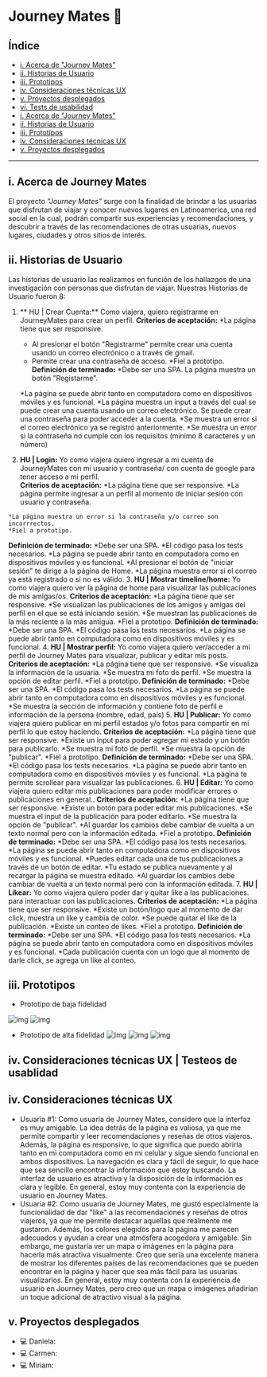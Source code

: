 # Journey Mates 🛫
## Índice

* [i. Acerca de "Journey Mates"](#1-acerca-de-Journey_Mates)
* [ii. Historias de Usuario](#2-historias-de-usuario)
* [iii. Prototipos](#3-prototipos)
* [iv. Consideraciones técnicas UX](#4-consideraciones-tecnicas-UX)
* [v. Proyectos desplegados](#4-consideraciones-generales)
* [vi. Tests de usabilidad](#v-listado-de-problemas-que-detectaste-a-través-de-tests-de-usabilidad)
* [i. Acerca de "Journey Mates"](#i-acerca-de-Journey-Mates)
* [ii. Historias de Usuario](#ii-historias-de-usuario)
* [iii. Prototipos](#iii-prototipos)
* [iv. Consideraciones técnicas UX](#iv-consideraciones-tecnicas-UX)
* [v. Proyectos desplegados](#v-proyectos-desplegados)


***

## i. Acerca de Journey Mates
El proyecto _"Journey Mates"_ surge con la finalidad de brindar a las usuarias que disfrutan de viajar y conocer nuevos lugares en Latinoamerica, una red social en la cual, podrán compartir sus experiencias y recomendaciones, y descubrir a través de las recomendaciones de otras usuarias, nuevos lugares, ciudades y otros sitios de interés. 
## ii. Historias de Usuario
Las historias de usuario las realizamos en función de los hallazgos de una investigación con personas que disfrutan de viajar.
Nuestras Historias de Usuario fueron 8:
1. ** HU | Crear Cuenta:** Como viajera, quiero registrarme en JourneyMates para crear un perfil.
**Criterios de aceptación:** 
    *La página tiene que ser responsive.
    * Al presionar el botón "Registrarme" permite crear una cuenta usando un correo electrónico o a través de gmail.
    * Permite crear una contraseña de acceso.
    *Fiel a prototipo.
**Definición de terminado:**
    *Debe ser una SPA.
    La página muestra un botón "Registarme".
    
    *La página se puede abrir tanto en computadora como en dispositivos móviles y es funcional.
    *La página muestra un input a través del cual se puede crear una cuenta usando un correo electrónico.
    Se puede crear una contraseña para poder acceder a la cuenta.
    *Se muestra un error si el correo electrónico ya se registró anteriormente.
    *Se muestra un error si la contraseña no cumple con los requisitos (mínimo 8 caracteres y un número)
  2. **HU | Login:** Yo como viajera quiero ingresar a mi cuenta de JourneyMates con mi usuario y contraseña/ con cuenta de google para tener acceso a mi perfil.  
**Criterios de aceptación:** 
    *La página tiene que ser responsive.
    *La página permite ingresar a un perfil al momento de iniciar sesión con usuario y contraseña.
    
    *La página muestra un error si la contraseña y/o correo son incorrrectos.
    *Fiel a prototipo.   
**Definición de terminado:**
    *Debe ser una SPA.
    *El código pasa los tests necesarios.
    *La página se puede abrir tanto en computadora como en dispositivos móviles y es funcional.
    *Al presionar el botón de "iniciar sesión" te dirige a la página de Home.
    *La página muestra error si el correo ya está registrado o si no es válido.
3. **HU | Mostrar timeline/home:** Yo como viajera quiero ver la página de home para visualizar las publicaciones de mis amigas/os.
**Criterios de aceptación:** 
    *La página tiene que ser responsive.
    *Se visualizan las publicaciones de los amigos y amigas del perfil en el que se está iniciando sesión.
    *Se muestran las publicaciones de la más reciente a la más antigua.
    *Fiel a prototipo.
**Definición de terminado:**
    *Debe ser una SPA.
    *El código pasa los tests necesarios.
    *La página se puede abrir tanto en computadora como en dispositivos móviles y es funcional.
4. **HU | Mostrar perfil:** Yo como viajera quiero ver/acceder a mi perfil de Journey Mates para visualizar, publicar y editar mis posts.
**Criterios de aceptación:** 
    *La página tiene que ser responsive.
    *Se visualiza la información de la usuaria.
    *Se muestra mi foto de perfil.
    *Se muestra la opción de editar perfil.
    *Fiel a prototipo.
**Definición de terminado:**
    *Debe ser una SPA.
    *El código pasa los tests necesarios.
    *La página se puede abrir tanto en computadora como en dispositivos móviles y es funcional.
    *Se muestra la sección de información y contiene foto de perfil e información de la persona (nombre, edad, país)
5. **HU | Publicar:** Yo como viajera quiero publicar en mi perfil estados y/o fotos 
para compartir en mi perfil lo que estoy haciendo.
**Criterios de aceptación:** 
    *La página tiene que ser responsive.
    *Existe un input para poder agregar mi estado y un botón para publicarlo.
    *Se muestra mi foto de perfil.
    *Se muestra la opción de "publicar".
    *Fiel a prototipo.
**Definición de terminado:**
    *Debe ser una SPA.
    *El código pasa los tests necesarios.
    *La página se puede abrir tanto en computadora como en dispositivos móviles y es funcional.
    *La página te permite scrollear para visualizar las publicaciones.
6. **HU | Editar:** Yo como viajera quiero editar mis publicaciones para poder modificar errores o publicaciones en general..
**Criterios de aceptación:** 
    *La página tiene que ser responsive.
    *Existe un botón para poder editar mis publicaciones.
    *Se muestra el input de la publicación para poder editarlo.
    *Se muestra la opción de "publicar".
    *Al guardar los cambios debe cambiar de vuelta a un texto normal pero con la información editada.
    *Fiel a prototipo.
**Definición de terminado:**
    *Debe ser una SPA.
    *El código pasa los tests necesarios.
    *La página se puede abrir tanto en computadora como en dispositivos móviles y es funcional.
    *Puedes editar cada una de tus publicaciones a través de un botón de editar.
    *Tu estado se publica nuevamente y al recargar la página se muestra editado.
    *Al guardar los cambios debe cambiar de vuelta a un texto normal pero con la información editada.
7. **HU | Likear:** Yo como viajera quiero poder dar y quitar like a las publicaciones. 
para interactuar con las publicaciones.
**Criterios de aceptación:** 
    *La página tiene que ser responsive.
    *Existe un botón/logo que al momento de dar click, muestra un like y cambia de color.
    *Se puede quitar el like de la publicación.
    *Existe un conteo de likes.
    *Fiel a prototipo.
**Definición de terminado:**
    *Debe ser una SPA.
    *El código pasa los tests necesarios.
    *La página se puede abrir tanto en computadora como en dispositivos móviles y es funcional.
    *Cada publicación cuenta con un logo que al momento de darle click, se agrega un like al conteo.
## iii. Prototipos
* Prototipo de baja fidelidad

![img](./src/images/Prototipo%20de%20baja_mobile.JPG)
![img](./src/images/Prototipo%20de%20baja_desktop.JPG)

* Prototipo de alta fidelidad
![img](./src/images/1.png)
![img](./src/images/3.png)
![img](./src/images/4.png)


## iv. Consideraciones técnicas UX | Testeos de usablidad
## iv. Consideraciones técnicas UX

* Usuaria #1:
    Como usuaria de Journey Mates, considero que la interfaz es muy amigable. La idea detrás de la página es valiosa, ya que me permite compartir y leer recomendaciones y reseñas de otros viajeros. Además, la página es responsive, lo que significa que puedo abrirla tanto en mi computadora como en mi celular y sigue siendo funcional en ambos dispositivos. La navegación es clara y fácil de seguir, lo que hace que sea sencillo encontrar la información que estoy buscando. La interfaz de usuario es atractiva y la disposición de la información es clara y legible. En general, estoy muy contenta con la experiencia de usuario en Journey Mates.
* Usuaria #2:
    Como usuaria de Journey Mates, me gustó especialmente la funcionalidad de dar "like" a las recomendaciones y reseñas de otros viajeros, ya que me permite destacar aquellas que realmente me gustaron. Además, los colores elegidos para la página me parecen adecuados y ayudan a crear una atmósfera acogedora y amigable.
    Sin embargo, me gustaría ver un mapa o imágenes en la página para hacerla más atractiva visualmente. Creo que sería una excelente manera de mostrar los diferentes países de las recomendaciones que se pueden encontrar en la página y hacer que sea más fácil para las usuarias visualizarlos. En general, estoy muy contenta con la experiencia de usuario en Journey Mates, pero creo que un mapa o imágenes añadirían un toque adicional de atractivo visual a la página.
## v. Proyectos desplegados
* 💻 Daniela:
* 💻 Carmen: 
* 💻 Miriam:


[def]: ./src/images/2.png